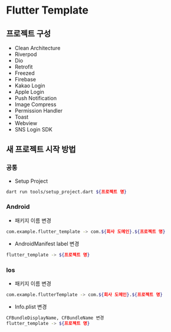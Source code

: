 # Flutter Template

## 프로젝트 구성

- Clean Architecture
- Riverpod
- Dio
- Retrofit
- Freezed
- Firebase
- Kakao Login
- Apple Login
- Push Notification
- Image Compress
- Permission Handler
- Toast
- Webview
- SNS Login SDK

## 새 프로젝트 시작 방법

### 공통

- Setup Project

```bash
dart run tools/setup_project.dart ${프로젝트 명}
```

### Android

- 패키지 이름 변경

```bash
com.example.flutter_template -> com.${회사 도메인}.${프로젝트 명}
```

- AndroidManifest label 변경

```bash
flutter_template -> ${프로젝트 명}
```

### Ios

- 패키지 이름 변경

```bash
com.example.flutterTemplate -> com.${회사 도메인}.${프로젝트 명}
```

- Info.plist 변경

```bash
CFBundleDisplayName, CFBundleName 변경
flutter_template -> ${프로젝트 명}
```
